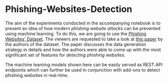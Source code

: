# Phishing-Websites-Detection

The aim of the experiments conducted in the accompanying notebook is to present an idea of how modern _phishing website attacks_ can be prevented using machine learning. To do this, we are going to use the [Phishing Websites' Dataset](https://archive.ics.uci.edu/ml/datasets/phishing+websites). The viewers are requested to take a look at [this paper](https://archive.ics.uci.edu/ml/machine-learning-databases/00327/Phishing%20Websites%20Features.docx) by the authors of the dataset. The paper discusses the data generation strategy in details and how the authors were able to come up with the most significant set of features for _detecting phishing websites_. 

The machine learning models shown here can be easily served as REST API endpoints which can further be used in conjunction with add-ons to detect phishing websites in real-time. 
